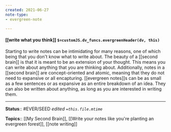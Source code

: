```yaml
---
created: 2021-06-27
note-type: 
- evergreen-note

---
```


#### [[write what you think]] `$=customJS.dv_funcs.evergreenHeader(dv, this)`

Starting to write notes can be intimidating for many reasons, one of which being that you don't know what to write about. The beauty of a [[second brain]] is that it is meant to be an extension of your thought. This means you can write about anything that you are thinking about. Additionally, notes in a [[second brain]] are concept-oriented and atomic, meaning that they do not need to expansive or all encapturing. [[evergreen notes]]s can be as small as a few sentences or as expansive as an entire breakdown of an idea. They can also be written about anything, as long as you are interested in writing them. 

---

**Status**:: #EVER/SEED 
*edited `=this.file.mtime`*

**Topics**:: [[My Second Brain]], [[Write your notes like you're planting an evergreen forest]], [[note writing]]
	

